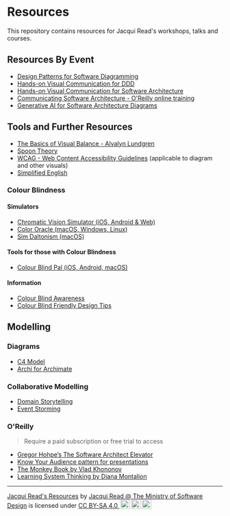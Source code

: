 # Resources
This repository contains resources for Jacqui Read's workshops, talks and courses.

## Resources By Event
- [Design Patterns for Software Diagramming](events/design-patterns-diagramming.md)
- [Hands-on Visual Communication for DDD](events/hands-on-ddd.md)
- [Hands-on Visual Communication for Software Architecture](events/hands-on.md)
- [Communicating Software Architecture - O'Reilly online training](events/communicating-sa.md)
- [Generative AI for Software Architecture Diagrams](events/gen-ai-for-software-diagrams.md)

## Tools and Further Resources
- [The Basics of Visual Balance - Alvalyn Lundgren](https://alvalyn.com/the-basics-of-visual-balance/)
- [Spoon Theory](https://butyoudontlooksick.com/articles/written-by-christine/the-spoon-theory/)
- [WCAG - Web Content Accessibility Guidelines](https://wcag.com/resource/what-is-wcag/) (applicable to diagram and other visuals)
- [Simplified English](https://www.simplifiedenglish.net/simplified-english/)

### Colour Blindness

#### Simulators
- [Chromatic Vision Simulator (iOS, Android & Web)](https://asada.website/cvsimulator/e/)
- [Color Oracle (macOS, Windows, Linux)](https://colororacle.org/)
- [Sim Daltonism (macOS)](https://michelf.ca/projects/sim-daltonism/)

#### Tools for those with Colour Blindness
- [Colour Blind Pal (iOS, Android, macOS)](https://colorblindpal.com/)

#### Information
- [Colour Blind Awareness](https://www.colourblindawareness.org/)
- [Colour Blind Friendly Design Tips](https://www.colorblindguide.com/post/colorblind-friendly-design-1)

## Modelling

### Diagrams
- [C4 Model](https://c4model.com/)
- [Archi for Archimate](https://www.archimatetool.com/)

### Collaborative Modelling
- [Domain Storytelling](https://domainstorytelling.org/)
- [Event Storming](https://www.eventstorming.com/)

### O'Reilly
> Require a paid subscription or free trial to access
- [Gregor Hohpe’s The Software Architect Elevator](https://learning.oreilly.com/library/view/the-software-architect/9781492077534/)
- [Know Your Audience pattern for presentations](https://learning.oreilly.com/library/view/presentation-patterns-techniques/9780132963381/ch01.html#ch01lev1sec1)
- [The Monkey Book by Vlad Khononov](https://learning.oreilly.com/library/view/-/9781098100124/)
- [Learning System Thinking by Diana Montalion](https://learning.oreilly.com/library/view/learning-systems-thinking/9781098151324/)

---
<p xmlns:cc="http://creativecommons.org/ns#" xmlns:dct="http://purl.org/dc/terms/"><a property="dct:title" rel="cc:attributionURL" href="https://github.com/tekiegirl/resources">Jacqui Read's Resources</a> by <a rel="cc:attributionURL dct:creator" property="cc:attributionName" href="https://jacquiread.com">Jacqui Read @ The Ministry of Software Design</a> is licensed under <a href="https://creativecommons.org/licenses/by-sa/4.0/?ref=chooser-v1" target="_blank" rel="license noopener noreferrer" style="display:inline-block;">CC BY-SA 4.0 <img style="height:22px!important;margin-left:3px;vertical-align:text-bottom;" src="https://mirrors.creativecommons.org/presskit/icons/cc.svg?ref=chooser-v1" alt=""><img style="height:22px!important;margin-left:3px;vertical-align:text-bottom;" src="https://mirrors.creativecommons.org/presskit/icons/by.svg?ref=chooser-v1" alt=""><img style="height:22px!important;margin-left:3px;vertical-align:text-bottom;" src="https://mirrors.creativecommons.org/presskit/icons/sa.svg?ref=chooser-v1" alt=""></a></p>
